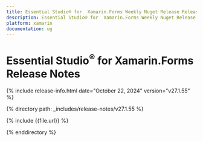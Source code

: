 ```yaml
---
title: Essential Studio® for  Xamarin.Forms Weekly Nuget Release Release Notes  
description: Essential Studio® for  Xamarin.Forms Weekly Nuget Release Release Notes  
platform: xamarin
documentation: ug
---
```


# Essential Studio<sup>®</sup> for  Xamarin.Forms  Release Notes  

{% include release-info.html date="October 22, 2024"  version="v27.1.55" %} 

{% directory path: _includes/release-notes/v27.1.55 %}

{% include {{file.url}} %}

{% enddirectory %}
